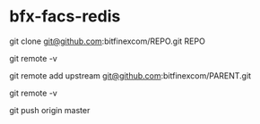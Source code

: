 # bfx-facs-redis

git clone git@github.com:bitfinexcom/REPO.git REPO

git remote -v

git remote add upstream git@github.com:bitfinexcom/PARENT.git

git remote -v

git push origin master
